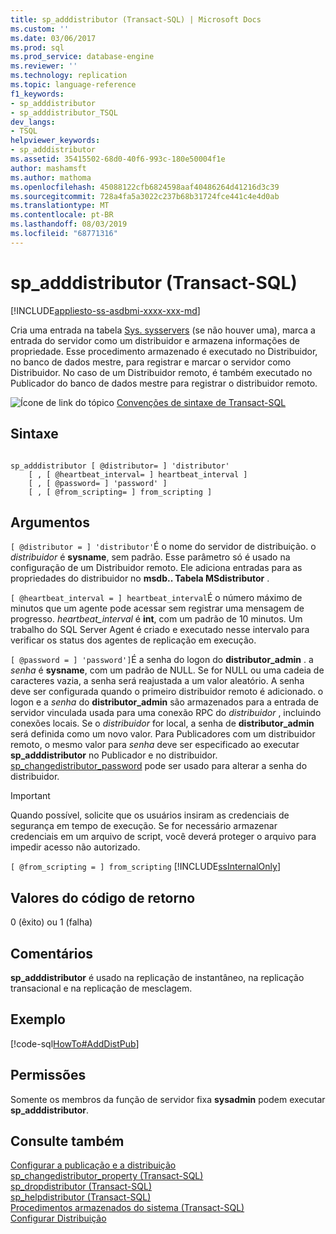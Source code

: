 ```yaml
---
title: sp_adddistributor (Transact-SQL) | Microsoft Docs
ms.custom: ''
ms.date: 03/06/2017
ms.prod: sql
ms.prod_service: database-engine
ms.reviewer: ''
ms.technology: replication
ms.topic: language-reference
f1_keywords:
- sp_adddistributor
- sp_adddistributor_TSQL
dev_langs:
- TSQL
helpviewer_keywords:
- sp_adddistributor
ms.assetid: 35415502-68d0-40f6-993c-180e50004f1e
author: mashamsft
ms.author: mathoma
ms.openlocfilehash: 45088122cfb6824598aaf40486264d41216d3c39
ms.sourcegitcommit: 728a4fa5a3022c237b68b31724fce441c4e4d0ab
ms.translationtype: MT
ms.contentlocale: pt-BR
ms.lasthandoff: 08/03/2019
ms.locfileid: "68771316"
---
```

# <a name="spadddistributor-transact-sql"></a>sp_adddistributor (Transact-SQL)
[!INCLUDE[appliesto-ss-asdbmi-xxxx-xxx-md](../../includes/appliesto-ss-asdbmi-xxxx-xxx-md.md)]

  Cria uma entrada na tabela [Sys. sysservers](../../relational-databases/system-compatibility-views/sys-sysservers-transact-sql.md) (se não houver uma), marca a entrada do servidor como um distribuidor e armazena informações de propriedade. Esse procedimento armazenado é executado no Distribuidor, no banco de dados mestre, para registrar e marcar o servidor como Distribuidor. No caso de um Distribuidor remoto, é também executado no Publicador do banco de dados mestre para registrar o distribuidor remoto.  
  
 ![Ícone de link do tópico](../../database-engine/configure-windows/media/topic-link.gif "Ícone de link do tópico") [Convenções de sintaxe de Transact-SQL](../../t-sql/language-elements/transact-sql-syntax-conventions-transact-sql.md)  
  
## <a name="syntax"></a>Sintaxe  
  
```  
  
sp_adddistributor [ @distributor= ] 'distributor'   
    [ , [ @heartbeat_interval= ] heartbeat_interval ]   
    [ , [ @password= ] 'password' ]   
    [ , [ @from_scripting= ] from_scripting ]  
```  
  
## <a name="arguments"></a>Argumentos  
`[ @distributor = ] 'distributor'`É o nome do servidor de distribuição. o *distribuidor* é **sysname**, sem padrão. Esse parâmetro só é usado na configuração de um Distribuidor remoto. Ele adiciona entradas para as propriedades do distribuidor no **msdb.. Tabela MSdistributor** .  
  
`[ @heartbeat_interval = ] heartbeat_interval`É o número máximo de minutos que um agente pode acessar sem registrar uma mensagem de progresso. *heartbeat_interval* é **int**, com um padrão de 10 minutos. Um trabalho do SQL Server Agent é criado e executado nesse intervalo para verificar os status dos agentes de replicação em execução.  
  
`[ @password = ] 'password']`É a senha do logon do **distributor_admin** . a *senha* é **sysname**, com um padrão de NULL. Se for NULL ou uma cadeia de caracteres vazia, a senha será reajustada a um valor aleatório. A senha deve ser configurada quando o primeiro distribuidor remoto é adicionado. o logon e a *senha* do **distributor_admin** são armazenados para a entrada de servidor vinculada usada para uma conexão RPC do *distribuidor* , incluindo conexões locais. Se o *distribuidor* for local, a senha de **distributor_admin** será definida como um novo valor. Para Publicadores com um distribuidor remoto, o mesmo valor para *senha* deve ser especificado ao executar **sp_adddistributor** no Publicador e no distribuidor. [sp_changedistributor_password](../../relational-databases/system-stored-procedures/sp-changedistributor-password-transact-sql.md) pode ser usado para alterar a senha do distribuidor.  
  
> [!IMPORTANT]  
>  Quando possível, solicite que os usuários insiram as credenciais de segurança em tempo de execução. Se for necessário armazenar credenciais em um arquivo de script, você deverá proteger o arquivo para impedir acesso não autorizado.  
  
`[ @from_scripting = ] from_scripting` [!INCLUDE[ssInternalOnly](../../includes/ssinternalonly-md.md)]  
  
## <a name="return-code-values"></a>Valores do código de retorno  
 0 (êxito) ou 1 (falha)  
  
## <a name="remarks"></a>Comentários  
 **sp_adddistributor** é usado na replicação de instantâneo, na replicação transacional e na replicação de mesclagem.  
  
## <a name="example"></a>Exemplo  
 [!code-sql[HowTo#AddDistPub](../../relational-databases/replication/codesnippet/tsql/sp-adddistributor-transa_1.sql)]  
  
## <a name="permissions"></a>Permissões  
 Somente os membros da função de servidor fixa **sysadmin** podem executar **sp_adddistributor**.  
  
## <a name="see-also"></a>Consulte também  
 [Configurar a publicação e a distribuição](../../relational-databases/replication/configure-publishing-and-distribution.md)   
 [sp_changedistributor_property &#40;Transact-SQL&#41;](../../relational-databases/system-stored-procedures/sp-changedistributor-property-transact-sql.md)   
 [sp_dropdistributor &#40;Transact-SQL&#41;](../../relational-databases/system-stored-procedures/sp-dropdistributor-transact-sql.md)   
 [sp_helpdistributor &#40;Transact-SQL&#41;](../../relational-databases/system-stored-procedures/sp-helpdistributor-transact-sql.md)   
 [Procedimentos armazenados do sistema &#40;Transact-SQL&#41;](../../relational-databases/system-stored-procedures/system-stored-procedures-transact-sql.md)   
 [Configurar Distribuição](../../relational-databases/replication/configure-distribution.md)  
  
  
